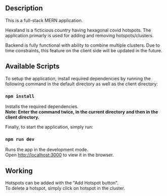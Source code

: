 ## Description
This is a full-stack MERN application.

Hexaland is a ficticious country having hexagonal covid hotspots. The application primarly is used for adding and removing hotspots/clusters.

Backend is fully functional with ability to combine multiple clusters. Due to time constraints, this feature on the client side will be updated in the future.

## Available Scripts

To setup the application, install required dependencies by running the following command in the default directory as well as the client directory:

### `npm install`

Installs the required dependencies.<br />
**Note: Enter the command twice, in the current directory and then in the client directory.**


Finally, to start the application, simply run:

### `npm run dev`

Runs the app in the development mode.<br />
Open [http://localhost:3000](http://localhost:3000) to view it in the browser.


## Working

Hotspots can be added with the "Add Hotspot button".<br />
To delete a hotspot, simply click on hotspot in the cluster.
